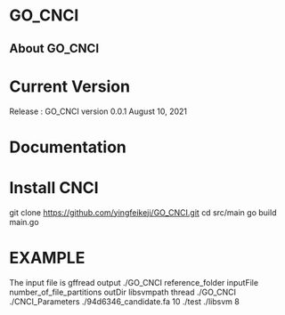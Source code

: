 # GO_CNCI
## About GO_CNCI




# Current Version
Release : GO_CNCI version 0.0.1 August 10, 2021
# Documentation

# Install CNCI
git clone https://github.com/yingfeikeji/GO_CNCI.git
cd src/main
go build main.go
# EXAMPLE
The input file is gffread output
./GO_CNCI reference_folder inputFile number_of_file_partitions outDir libsvmpath thread
./GO_CNCI ./CNCI_Parameters ./94d6346_candidate.fa 10 ./test ./libsvm 8
